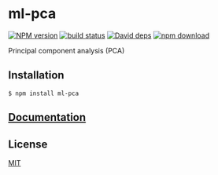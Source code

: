 # ml-pca

  [![NPM version][npm-image]][npm-url]
  [![build status][travis-image]][travis-url]
  [![David deps][david-image]][david-url]
  [![npm download][download-image]][download-url]

Principal component analysis (PCA)

## Installation

`$ npm install ml-pca`

## [Documentation](./Documentation.md)

## License

  [MIT](./LICENSE)

[npm-image]: https://img.shields.io/npm/v/ml-pca.svg?style=flat-square
[npm-url]: https://npmjs.org/package/ml-pca
[travis-image]: https://img.shields.io/travis/mljs/pca/master.svg?style=flat-square
[travis-url]: https://travis-ci.org/mljs/pca
[david-image]: https://img.shields.io/david/mljs/pca.svg?style=flat-square
[david-url]: https://david-dm.org/mljs/pca
[download-image]: https://img.shields.io/npm/dm/ml-pca.svg?style=flat-square
[download-url]: https://npmjs.org/package/ml-pca
